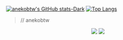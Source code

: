 [![anekobtw's GitHub stats-Dark](https://github-readme-stats.vercel.app/api?username=anekobtw&show_icons=true&theme=dark#gh-dark-mode-only)](https://github.com/anuraghazra/github-readme-stats#gh-dark-mode-only)
[![Top Langs](https://github-readme-stats.vercel.app/api/top-langs/?username=anekobtw&theme=tokyonight)](https://github.com/anuraghazra/github-readme-stats)

> // anekobtw


<div align="center">
  <img src="https://img.shields.io/badge/@anekobtw__-blue?logo=discord&logoColor=white&style=for-the-badge"/>
  <a href="https://t.me/anekobtw">
    <img src="https://img.shields.io/badge/-%40anekobtw-blue?logo=telegram&logoColor=white&style=for-the-badge"/>
  </a>
</div>

